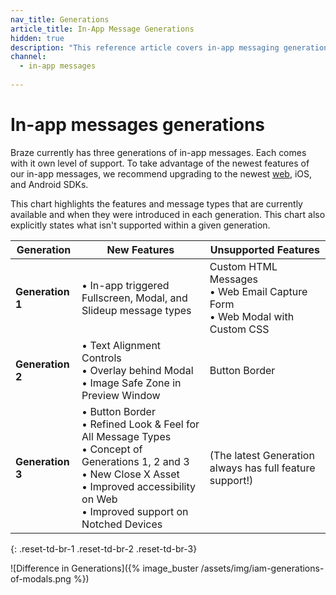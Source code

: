 ```yaml
---
nav_title: Generations
article_title: In-App Message Generations
hidden: true
description: "This reference article covers in-app messaging generation support."
channel:
  - in-app messages
  
---
```


# In-app messages generations

Braze currently has three generations of in-app messages. Each comes with it own level of support. To take advantage of the newest features of our in-app messages, we recommend upgrading to the newest [web]({{site.baseurl}}/developer_guide/platform_integration_guides/web/initial_sdk_setup/#upgrading-the-sdk), iOS, and Android SDKs.

This chart highlights the features and message types that are currently available and when they were introduced in each generation. This chart also explicitly states what isn't supported within a given generation.

| Generation | New Features | Unsupported Features |
|---|---|---|
| **Generation 1** | • In-app triggered Fullscreen, Modal, and Slideup message types | Custom HTML Messages <br> • Web Email Capture Form <br> • Web Modal with Custom CSS |
| **Generation 2** | • Text Alignment Controls <br> • Overlay behind Modal <br> • Image Safe Zone in Preview Window | Button Border |
| **Generation 3** | • Button Border <br> • Refined Look & Feel for All Message Types <br> • Concept of Generations 1, 2 and 3 <br> • New Close X Asset <br> • Improved accessibility on Web <br> • Improved support on Notched Devices | (The latest Generation always has full feature support!) |
{: .reset-td-br-1 .reset-td-br-2 .reset-td-br-3}

![Difference in Generations]({% image_buster /assets/img/iam-generations-of-modals.png %})

